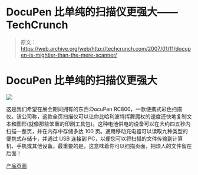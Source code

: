# DocuPen 比单纯的扫描仪更强大——TechCrunch

> 原文：<https://web.archive.org/web/http://techcrunch.com/2007/01/11/docupen-is-mightier-than-the-mere-scanner/>

# DocuPen 比单纯的扫描仪更强大

![](img/35ca9ebec84b368f87eb8701d6cb113b.png)

这是我们希望在展会期间拥有的东西:DocuPen RC800，一款便携式彩色扫描仪。该公司称，这款全页扫描仪可以让你比哈利波特挥舞魔杖的速度还快地复制文本和图形(就像那些笨重的印刷工具包)。这种电池供电的设备可以在大约四五秒内扫描一整页，并在内存中存储多达 100 页。通用移动充电器可以读取九种类型的便携式存储卡，并通过 USB 连接到 PC，以便您可以将扫描的文件传输到计算机、手机或其他设备。最重要的是，这意味着你可以扫描页面，把烦人的文件留在后面！

[产品页面](https://web.archive.org/web/20210301231805/http://www.docupen.com/)